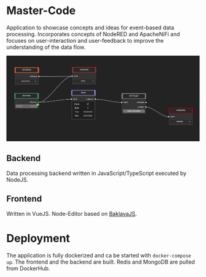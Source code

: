 # Master-Code

Application to showcase concepts and ideas for event-based data processing.
Incorporates concepts of NodeRED and ApacheNiFi and focuses on user-interaction and user-feedback to improve the understanding of the data flow.

 
![example](docs/img/S7frblKawa.gif)

## Backend
Data processing backend written in JavaScript/TypeScript executed by NodeJS.
## Frontend
Written in VueJS.
Node-Editor based on [BaklavaJS](https://github.com/newcat/baklavajs).


# Deployment

The application is fully dockerized and ca be started with ```docker-compose up```.
The frontend and the backend are built. Redis and MongoDB are pulled from DockerHub.
